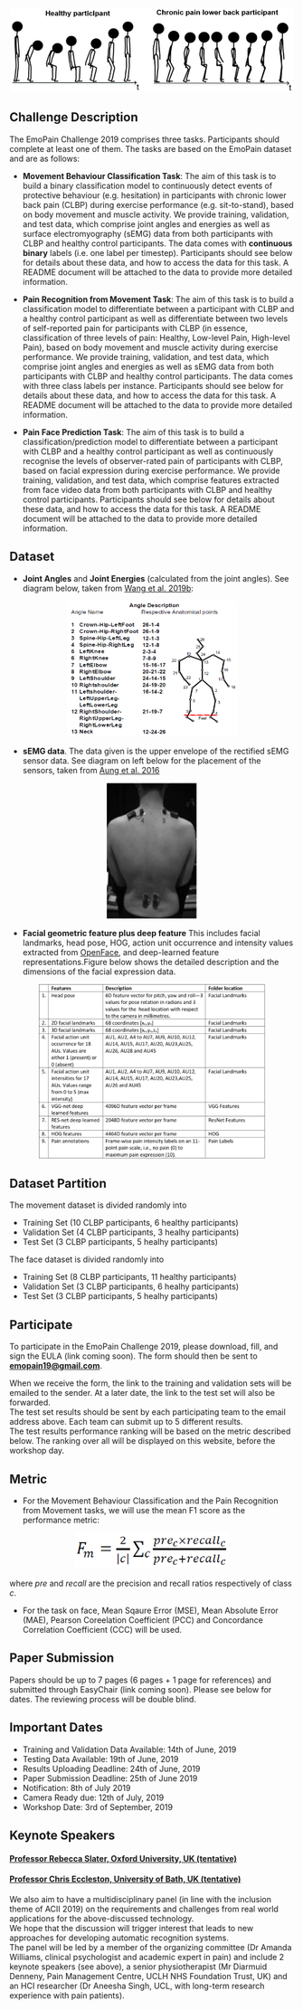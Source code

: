 <p align="center">
<img width="500" height="150" src="images/Animation1.PNG">
</p>

## Challenge Description
The EmoPain Challenge 2019 comprises three tasks. Participants should complete at least one of them. The tasks are based on the EmoPain dataset and are as follows:

- **Movement Behaviour Classification Task**: The aim of this task is to build a binary classification model to continuously detect events of protective behaviour (e.g. hesitation) in participants with chronic lower back pain (CLBP) during exercise performance (e.g. sit-to-stand), based on body movement and muscle activity. We provide training, validation, and test data, which comprise joint angles and energies as well as surface electromyography (sEMG) data from both participants with CLBP and healthy control participants. The data comes with **continuous binary** labels (i.e. one label per timestep). Participants should see below for details about these data, and how to access the data for this task. A README document will be attached to the data to provide more detailed information.  

- **Pain Recognition from Movement Task**: The aim of this task is to build a classification model to differentiate between a participant with CLBP and a healthy control participant as well as differentiate between two levels of self-reported pain for participants with CLBP (in essence, classification of three levels of pain: Healthy, Low-level Pain, High-level Pain), based on body movement and muscle activity during exercise performance. We provide training, validation, and test data, which comprise joint angles and energies as well as sEMG data from both participants with CLBP and healthy control participants. The data comes with three class labels per instance. Participants should see below for details about these data, and how to access the data for this task. A README document will be attached to the data to provide more detailed information.

- **Pain Face Prediction Task**: The aim of this task is to build a classification/prediction model to differentiate between a participant with CLBP and a healthy control participant as well as continuously recognise the levels of observer-rated pain of participants with CLBP, based on facial expression during exercise performance. We provide training, validation, and test data, which comprise features extracted from face video data from both participants with CLBP and healthy control participants. Participants should see below for details about these data, and how to access the data for this task. A README document will be attached to the data to provide more detailed information.



## Dataset

- **Joint Angles** and **Joint Energies** (calculated from the joint angles). See diagram below, taken from [Wang et al. 2019b](https://arxiv.org/abs/1904.10824):

<p align="center">
<img width="300" height="240" src="images/Angle.PNG">
</p>

- **sEMG data**. The data given is the upper envelope of the rectified sEMG sensor data. See diagram on left below for the placement of the sensors, taken from [Aung et al. 2016](https://ieeexplore.ieee.org/abstract/document/7173007)

<p align="center">
<img width="160" height="240" src="images/sEMGcapture.PNG">
</p>


- **Facial geometric feature plus deep feature** This includes facial landmarks, head pose, HOG, action unit occurrence and intensity values extracted from [OpenFace](https://github.com/TadasBaltrusaitis/OpenFace), and deep-learned feature representations.Figure below shows the detailed description and the dimensions of the facial expression data.


<p align="center">
<img width="400" height="308" src="images/facefeature2.png">
</p>

## Dataset Partition
The movement dataset is divided randomly into 
- Training Set (10 CLBP participants, 6 healthy participants)
- Validation Set (4 CLBP participants, 3 healhy participants)
- Test Set (3 CLBP participants, 5 healhy participants)

The face dataset is divided randomly into 
- Training Set (8 CLBP participants, 11 healthy participants)
- Validation Set (3 CLBP participants, 6 healhy participants)
- Test Set (3 CLBP participants, 5 healhy participants)

## Participate
To participate in the EmoPain Challenge 2019, please download, fill, and sign the EULA (link coming soon). The form should then be sent to **emopain19@gmail.com**.
<br>

When we receive the form, the link to the training and validation sets will be emailed to the sender. At a later date, the link to the test set will also be forwarded.
<br>
The test set results should be sent by each participating team to the email address above. Each team can submit up to 5 different results. 
<br>
The test results performance ranking will be based on the metric described below. The ranking over all will be displayed on this website, before the workshop day.

## Metric
- For the Movement Behaviour Classification and the Pain Recognition from Movement tasks, we will use the mean F1 score as the performance metric:

<p align="center">
<img width="272" height="64" src="images/meanf1.PNG">
</p>

where _pre_ and _recall_ are the precision and recall ratios respectively of class _c_.

- For the task on face, Mean Sqaure Error (MSE), Mean Absolute Error (MAE), Pearson Coreelation Coefficient (PCC) and Concordance Correlation Coefficient (CCC) will be used.

## Paper Submission
Papers should be up to 7 pages (6 pages + 1 page for references) and submitted through EasyChair (link coming soon). Please see below for dates. The reviewing process will be double blind.
<br>

## Important Dates

- Training and Validation Data Available: 14th of June, 2019
- Testing Data Available: 19th of June, 2019 
- Results Uploading Deadline: 24th of June, 2019
- Paper Submission Deadline: 25th of June 2019
- Notification: 8th of July 2019 
- Camera Ready due: 12th of July, 2019 
- Workshop Date: 3rd of September, 2019

## Keynote Speakers

#### [Professor Rebecca Slater, Oxford University, UK (tentative)](https://www.paediatrics.ox.ac.uk/team/rebeccah-slater)
#### [Professor Chris Eccleston, University of Bath, UK (tentative)](https://researchportal.bath.ac.uk/en/persons/chris-eccleston)

We also aim to have a multidisciplinary panel (in line with the inclusion theme of ACII 2019) on the requirements and challenges from 
real world applications for the above-discussed technology.
<br>
We hope that the discussion will trigger interest that leads to new approaches for developing automatic recognition systems. 
<br>
The panel will be led by a member of the organizing committee (Dr Amanda Williams, clinical psychologist and academic expert in pain) and include 2 keynote speakers (see above), a senior physiotherapist (Mr Diarmuid Denneny, Pain Management Centre, UCLH NHS Foundation Trust, UK) and an HCI researcher (Dr Aneesha Singh, UCL, with long-term research experience with pain patients).
